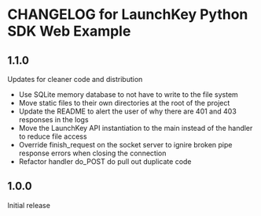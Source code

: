 CHANGELOG for LaunchKey Python SDK Web Example
==============================================

1.1.0
-----

Updates for cleaner code and distribution

* Use SQLite memory database to not have to write to the file system
* Move static files to their own directories at the root of the project
* Update the README to alert the user of why there are 401 and 403 responses in the logs
* Move the LaunchKey API instantiation to the main instead of the handler to reduce file access
* Override finish_request on the socket server to ignire broken pipe response errors when closing the connection
* Refactor handler do_POST do pull out duplicate code

1.0.0
-----

Initial release